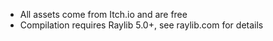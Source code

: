 - All assets come from Itch.io and are free
- Compilation requires Raylib 5.0+, see raylib.com for details
